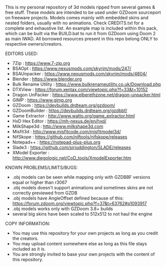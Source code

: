This is my personal repository of 3d models ripped from several games & free stuff.
These models are intended to be used under GZDoom sourceport on freeware projects.
Models comes mainly with embedded skins and nested folders, usually with no animations.
Check CREDITS.txt for a complete and exhaustive list.
An example map is included within this pack, which can be built via the BUILD.bat to run
it from GZDoom using Doom 2 as main IWAD.
All borrowed resources present in this repo belong ONLY to respective owners/creators.

EDITORS USED:
- 7Zip : https://www.7-zip.org
- BSAOpt : https://www.nexusmods.com/skyrim/mods/247/
- BSAUnpacker : https://www.nexusmods.com/skyrim/mods/4804/
- Blender : https://www.blender.org
- Bulk Rename Utility : https://www.bulkrenameutility.co.uk/Download.php
- DTXView : https://forum.xentax.com/viewtopic.php?f=33&t=10152
- Dragon UnPacker : https://www.elberethzone.net/dragon-unpacker.html
- GIMP : https://www.gimp.org
- GZDoom : https://devbuilds.drdteam.org/gzdoom/
- GZDoomBuilder : https://devbuilds.drdteam.org/gzdbbf/
- Game Extractor : http://www.watto.org/game_extractor.html
- HxD Hex Editor : https://mh-nexus.de/en/hxd/
- MilkShape3d : http://www.milkshape3d.com
- Misfit3d : http://www.misfitcode.com/misfitmodel3d/
- NifSkope : https://github.com/niftools/nifskope/releases
- Notepad++ : https://notepad-plus-plus.org
- Slade3 : https://github.com/sirjuddington/SLADE/releases
- XModel Exporter : http://www.diegologic.net/CoD_tools/XmodelExporter.htm

KNOWN PROBLEMS/LIMITS/BUGS:
- .obj models can be seen while mapping only with GZDBBF versions equal or higher than r3067
- .obj models doesn't support animations and sometimes skins are not correctly previewed from GZDB
- .obj models have AngleOffset defined because of this: https://forum.zdoom.org/viewtopic.php?f=37&t=63762#p1093917
- .obj models works only with GZDoom 3.8+ builds
- several big skins have been scaled to 512x512 to not haul the engine

COPY INFORMATION:
- You may use this repository for your own projects as long as you credit the creators.
- You may upload content somewhere else as long as this file stays included as it is.
- You are strongly invited to base your own projects with the content of this repository.
